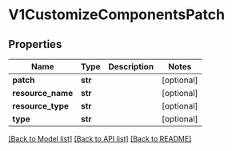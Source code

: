 # V1CustomizeComponentsPatch

## Properties
Name | Type | Description | Notes
------------ | ------------- | ------------- | -------------
**patch** | **str** |  | [optional] 
**resource_name** | **str** |  | [optional] 
**resource_type** | **str** |  | [optional] 
**type** | **str** |  | [optional] 

[[Back to Model list]](../README.md#documentation-for-models) [[Back to API list]](../README.md#documentation-for-api-endpoints) [[Back to README]](../README.md)


